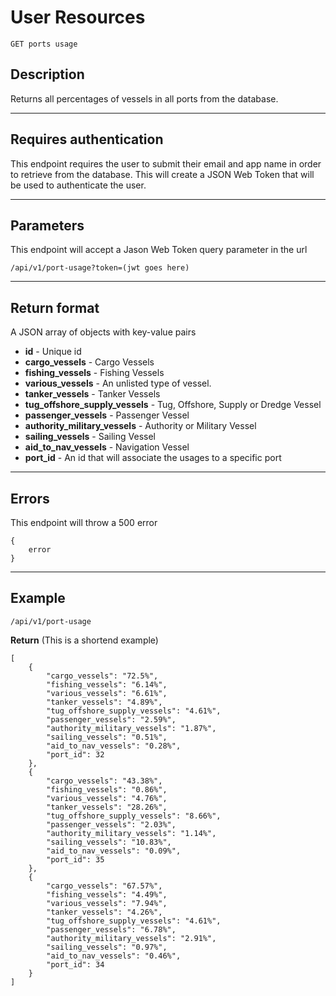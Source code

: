 # User Resources

    GET ports usage

## Description
Returns all percentages of vessels in all ports from the database.

***

## Requires authentication
This endpoint requires the user to submit their email and app name in order to retrieve from the database.  This will create a JSON Web Token that will be used to authenticate the user.

***

## Parameters
This endpoint will accept a Jason Web Token query parameter in the url

    /api/v1/port-usage?token=(jwt goes here)

***

## Return format

A JSON array of objects with key-value pairs

- **id**  - Unique id
- **cargo_vessels** - Cargo Vessels
- **fishing_vessels** - Fishing Vessels
- **various_vessels** - An unlisted type of vessel.
- **tanker_vessels** - Tanker Vessels
- **tug_offshore_supply_vessels** - Tug, Offshore, Supply or Dredge Vessel
- **passenger_vessels** - Passenger Vessel
- **authority_military_vessels** - Authority or Military Vessel
- **sailing_vessels** - Sailing Vessel
- **aid_to_nav_vessels** - Navigation Vessel
- **port_id** - An id that will associate the usages to a specific port

***

## Errors
This endpoint will throw a 500 error

```
{ 
	error
}
```

***

## Example

    /api/v1/port-usage

**Return** (This is a shortend example)

``` 
[
	{
        "cargo_vessels": "72.5%",
        "fishing_vessels": "6.14%",
        "various_vessels": "6.61%",
        "tanker_vessels": "4.89%",
        "tug_offshore_supply_vessels": "4.61%",
        "passenger_vessels": "2.59%",
        "authority_military_vessels": "1.87%",
        "sailing_vessels": "0.51%",
        "aid_to_nav_vessels": "0.28%",
        "port_id": 32
    },
    {
        "cargo_vessels": "43.38%",
        "fishing_vessels": "0.86%",
        "various_vessels": "4.76%",
        "tanker_vessels": "28.26%",
        "tug_offshore_supply_vessels": "8.66%",
        "passenger_vessels": "2.03%",
        "authority_military_vessels": "1.14%",
        "sailing_vessels": "10.83%",
        "aid_to_nav_vessels": "0.09%",
        "port_id": 35
    },
    {
        "cargo_vessels": "67.57%",
        "fishing_vessels": "4.49%",
        "various_vessels": "7.94%",
        "tanker_vessels": "4.26%",
        "tug_offshore_supply_vessels": "4.61%",
        "passenger_vessels": "6.78%",
        "authority_military_vessels": "2.91%",
        "sailing_vessels": "0.97%",
        "aid_to_nav_vessels": "0.46%",
        "port_id": 34
    }
]
```